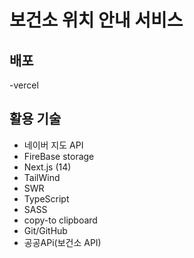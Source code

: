 # 보건소 위치 안내 서비스

## 배포

-vercel

## 활용 기술

- 네이버 지도 API
- FireBase storage
- Next.js (14)
- TailWind
- SWR
- TypeScript
- SASS
- copy-to clipboard
- Git/GitHub
- 공공APi(보건소 API)
